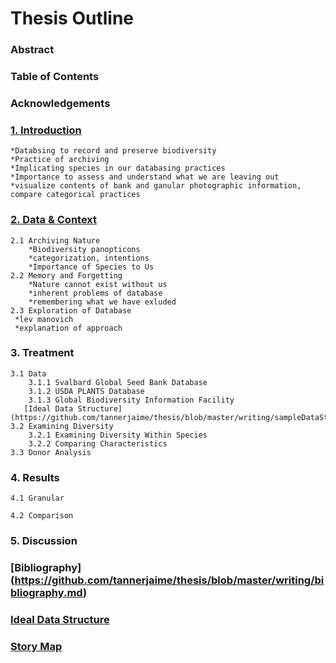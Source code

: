 # Thesis Outline

### Abstract
### Table of Contents
### Acknowledgements
### [1. Introduction](https://github.com/tannerjaime/thesis/blob/master/writing/introduction.md)
    *Databsing to record and preserve biodiversity
    *Practice of archiving
    *Implicating species in our databasing practices
    *Importance to assess and understand what we are leaving out 
    *visualize contents of bank and ganular photographic information, compare categorical practices 
### [2. Data & Context](https://github.com/tannerjaime/thesis/blob/master/writing/context.md)
    2.1 Archiving Nature
        *Biodiversity panopticons
        *categorization, intentions
        *Importance of Species to Us
    2.2 Memory and Forgetting
        *Nature cannot exist without us
        *inherent problems of database
        *remembering what we have exluded 
    2.3 Exploration of Database
	 *lev manovich
	 *explanation of approach 
### 3. Treatment
    3.1 Data
        3.1.1 Svalbard Global Seed Bank Database
        3.1.2 USDA PLANTS Database
        3.1.3 Global Biodiversity Information Facility
       [Ideal Data Structure](https://github.com/tannerjaime/thesis/blob/master/writing/sampleDataStructure.js)
    3.2 Examining Diversity 
        3.2.1 Examining Diversity Within Species
        3.2.2 Comparing Characteristics
    3.3 Donor Analysis
       
### 4. Results
    4.1 Granular 

    4.2 Comparison
 
### 5. Discussion
    
### [Bibliography] (https://github.com/tannerjaime/thesis/blob/master/writing/bibliography.md)

### [Ideal Data Structure](https://github.com/tannerjaime/thesis/blob/master/writing/sampleDataStructure.js)
### [Story Map](https://github.com/tannerjaime/thesis/blob/master/writing/storyMap.md)
